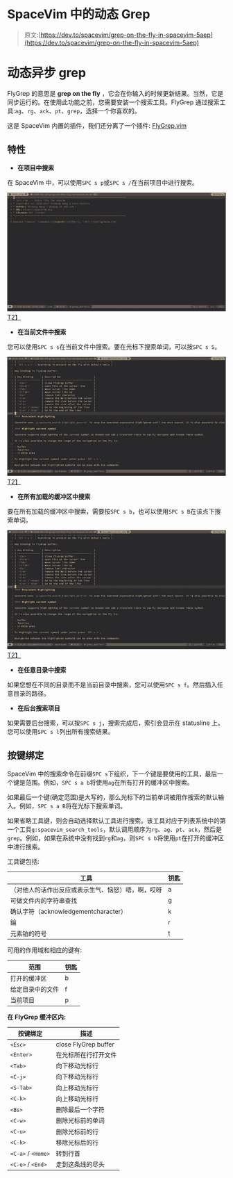 # SpaceVim 中的动态 Grep

> 原文:[https://dev.to/spacevim/grep-on-the-fly-in-spacevim-5aep](https://dev.to/spacevim/grep-on-the-fly-in-spacevim-5aep)

# 动态异步 grep

FlyGrep 的意思是 **grep on the fly** ，它会在你输入的时候更新结果。当然，它是同步运行的。在使用此功能之前，您需要安装一个搜索工具。FlyGrep 通过搜索工具:`ag`、`rg`、`ack`、`pt`、`grep`，选择一个你喜欢的。

这是 SpaceVim 内置的插件，我们还分离了一个插件: [FlyGrep.vim](https://github.com/wsdjeg/FlyGrep.vim)

## 特性

*   **在项目中搜索**

在 SpaceVim 中，可以使用`SPC s p`或`SPC s /`在当前项目中进行搜索。

[![searching project](img/1d5f8ff85c3c41a0c1b931da95f5c471.png)T2】](https://res.cloudinary.com/practicaldev/image/fetch/s--_hBVvNTT--/c_limit%2Cf_auto%2Cfl_progressive%2Cq_66%2Cw_880/https://user-images.githubusercontent.com/13142418/35278709-7856ed62-0010-11e8-8b1e-e6cc6374b0dc.gif)

*   **在当前文件中搜索**

您可以使用`SPC s s`在当前文件中搜索。要在光标下搜索单词，可以按`SPC s S`。

[![searching current file](img/919c8d736ab44c165b05b11d8c50617e.png)T2】](https://res.cloudinary.com/practicaldev/image/fetch/s--O8t4hKro--/c_limit%2Cf_auto%2Cfl_progressive%2Cq_66%2Cw_880/https://user-images.githubusercontent.com/13142418/35278847-e0032796-0010-11e8-911b-2ee8fd81aed2.gif)

*   **在所有加载的缓冲区中搜索**

要在所有加载的缓冲区中搜索，需要按`SPC s b`，也可以使用`SPC s B`在该点下搜索单词。

[![searching-loaded-buffer](img/ea690f2174014476519ffab3e59c25fd.png)T2】](https://res.cloudinary.com/practicaldev/image/fetch/s--A_FGsAkq--/c_limit%2Cf_auto%2Cfl_progressive%2Cq_66%2Cw_880/https://user-images.githubusercontent.com/13142418/35278996-518b8a34-0011-11e8-9a7a-613668398ee2.gif)

*   **在任意目录中搜索**

如果您想在不同的目录而不是当前目录中搜索，您可以使用`SPC s f`。然后插入任意目录的路径。

*   **在后台搜索项目**

如果需要后台搜索，可以按`SPC s j`，搜索完成后，索引会显示在 statusline 上。您可以使用`SPC s l`列出所有搜索结果。

## 按键绑定

SpaceVim 中的搜索命令在前缀`SPC s`下组织，下一个键是要使用的工具，最后一个键是范围。例如，`SPC s a b`将使用`ag`在所有打开的缓冲区中搜索。

如果最后一个键(确定范围)是大写的，那么光标下的当前单词被用作搜索的默认输入。例如，`SPC s a B`将在光标下搜索单词。

如果省略工具键，则会自动选择默认工具进行搜索。该工具对应于列表系统中的第一个工具`g:spacevim_search_tools`，默认调用顺序为`rg`、`ag`、`pt`、`ack`，然后是`grep`。例如，如果在系统中没有找到`rg`和`ag`，则`SPC s b`将使用`pt`在打开的缓冲区中进行搜索。

工具键包括:

| 工具 | 钥匙 |
| --- | --- |
| （对他人的话作出反应或表示生气、恼怒）唔，啊，哎呀 | a |
| 可做文件内的字符串查找 | g |
| 确认字符（acknowledgementcharacter） | k |
| 錀 | r |
| 元素铂的符号 | t |

可用的作用域和相应的键有:

| 范围 | 钥匙 |
| --- | --- |
| 打开的缓冲区 | b |
| 给定目录中的文件 | f |
| 当前项目 | p |

**在 FlyGrep 缓冲区内:**

| 按键绑定 | 描述 |
| --- | --- |
| `<Esc>` | close FlyGrep buffer |
| `<Enter>` | 在光标所在行打开文件 |
| `<Tab>` | 向下移动光标行 |
| `<C-j>` | 向下移动光标行 |
| `<S-Tab>` | 向上移动光标行 |
| `<C-k>` | 向上移动光标行 |
| `<Bs>` | 删除最后一个字符 |
| `<C-w>` | 删除光标前的单词 |
| `<C-u>` | 删除光标前的行 |
| `<C-k>` | 移除光标后的行 |
| `<C-a>` / `<Home>` | 转到行首 |
| `<C-e>` / `<End>` | 走到这条线的尽头 |